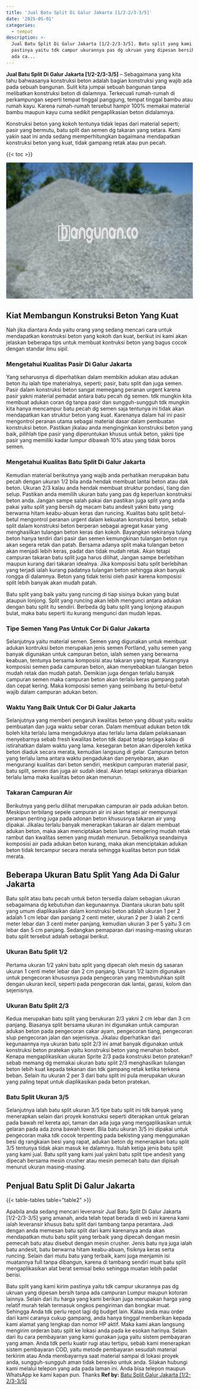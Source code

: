 ```yaml
---
title: 'Jual Batu Split Di Galur Jakarta [1/2-2/3-3/5]'
date: '2025-05-01'
categories:
  - tempat
description: >-
  Jual Batu Split Di Galur Jakarta [1/2-2/3-3/5]. Batu split yang kami kirim
  pastinya yaitu tdk campur ukurannya pas dg ukruan yang dipesan bersih tanpa
  ada ca...
---
```


**Jual Batu Split Di Galur Jakarta \[1/2-2/3-3/5\]** – Sebagaimana yang kita tahu bahwasanya konstruksi beton adalah bagian konstruksi yang wajib ada pada sebuah bangunan. Sulit kita jumpai sebuah bangunan tanpa melibatkan konstruksi beton di dalamnya. Terkecuali rumah-rumah di perkampungan seperti tempat tinggal panggung, tempat tinggal bambu atau rumah kayu. Karena rumah-rumah tersebut hampir 100% memakai material bambu maupun kayu cuma sedikit pengaplikasian beton didalamnya.

Konstruksi beton yang kokoh tentunya tidak lepas dari material seperti; pasir yang bermutu, batu split dan semen dg takaran yang setara. Kami yakin saat ini anda sedang memperhitungkan bagaimana mendapatkan konstruksi beton yang kuat, tidak gampang retak atau pun pecah.

{{< toc >}}

![Jual Batu Split Di Galur Jakarta [1/2-2/3-3/5]](/images/jual-batu-split-33.png)

## Kiat Membangun Konstruksi Beton Yang Kuat

Nah jika diantara Anda yaitu orang yang sedang mencari cara untuk mendapatkan konstruksi beton yang kokoh dan kuat, berikut ini kami akan jelaskan beberapa tips untuk membuat kontruksi beton yang bagus cocok dengan standar ilmu sipil.

### Mengetahui Kualitas Pasir Di Galur Jakarta

Yang seharusnya di diperhatikan dalam membikin adukan atau adukan beton itu ialah tipe materialnya, seperti; pasir, batu split dan juga semen. Pasir dalam konstruksi beton sangat memegang peranan urgent karena pasir yakni material pemadat antara batu pecah dg semen. tdk mungkin kita membuat adukan coran dg tanpa pasir dan sungguh-sungguh tdk mungkin kita hanya mencampur batu pecah dg semen saja tentunya ini tidak akan mendapatkan kan struktur beton yang kuat. Karenanya dalam hal ini pasir mengontrol peranan utama sebagai material dasar dalam pembuatan konstruksi beton. Pastikan jikalau anda menginginkan konstruksi beton yang baik, pilihlah tipe pasir yang diperuntukan khusus untuk beton, yakni tipe pasir yang memiliki kadar lumpur dibawah 10% atau yang tidak boros semen.

### Mengetahui Kualitas Batu Split Di Galur Jakarta

Kemudian material berikutnya yang wajib anda perhatikan merupakan batu pecah dengan ukuran 1/2 bila anda hendak membuat lantai beton atau dak beton. Ukuran 2/3 kalau anda hendak membuat struktur pondasi, tiang dan selup. Pastikan anda memilih ukuran batu yang pas dg keperluan konstruksi beton anda. Jangan sampe salah pakai dan pastikan juga split yang anda pakai yaitu split yang bersih dg macam batu andesit yakni batu yang berwarna hitam keabu-abuan keras dan runcing. Kualitas batu split betul-betul mengontrol peranan urgent dalam kekuatan konstruksi beton, sebab split dalam konstruksi beton berperan sebagai agregat kasar yang menghasilkan tulangan beton keras dan kokoh. Bayangkan sekiranya tulang beton hanya terdiri dari pasir dan semen kemungkinan tulangan beton nya akan segera retak dan patah. Bersama adanya split maka tulangan beton akan menjadi lebih keras, padat dan tidak mudah retak. Akan tetapi campuran takaran batu split juga harus dilihat, Jangan sampe berlebihan maupun kurang dari takaran idealnya. Jika komposisi batu split berlebihan yang terjadi ialah kurang padatnya tulangan beton sehingga akan banyak rongga di dalamnya. Beton yang tidak terisi oleh pasir karena komposisi split lebih banyak akan mudah patah.

Batu split yang baik yaitu yang runcing di tiap sisinya bukan yang bulat ataupun lonjong. Split yang runcing akan lebih mengunci antara adukan dengan batu split itu sendiri. Berbeda dg batu split yang lonjong ataupun bulat, maka batu seperti itu kurang mengunci dan mudah lepas.

### Tipe Semen Yang Pas Untuk Cor Di Galur Jakarta

Selanjutnya yaitu material semen. Semen yang digunakan untuk membuat adukan kontruksi beton merupakan jenis semen Portland, yaitu semen yang banyak digunakan untuk campuran beton, ialah semen yang berwarna keabuan, tentunya bersama komposisi atau takaran yang tepat. Kurangnya komposisi semen pada campuran beton, akan menyebabkan tulangan beton mudah retak dan mudah patah. Demikian juga dengan terlalu banyak campuran semen maka campuran beton akan terlalu keras gampang patah dan cepat kering. Maka komposisi semen yang seimbang itu betul-betul wajib dalam campuran adukan beton.

### Waktu Yang Baik Untuk Cor Di Galur Jakarta

Selanjutnya yang memberi pengaruh kwalitas beton yang dibuat yaitu waktu pembuatan dan juga waktu sebar coran. Dalam membuat adukan beton tdk boleh kita terlalu lama mengaduknya atau terlalu lama dalam pelaksanaan menyebarnya sebab fresh kwalitas beton tdk dapat tetap terjaga kalau di istirahatkan dalam waktu yang lama. kesegaran beton akan diperoleh ketika beton diaduk secara merata, kemudian langsung di gelar. Campuran beton yang terlalu lama antara waktu pengadukan dan penyebaran, akan mengurangi kualitas dari beton sendiri, meskipun campuran material pasir, batu split, semen dan juga air sudah ideal. Akan tetapi sekiranya dibiarkan terlalu lama maka kualitas beton akan menurun.

### Takaran Campuran Air

Berikutnya yang perlu dilihat merupakan campuran air pada adukan beton. Meskipun terbilang sepele campuran air ini akan tetapi air mempunyai peranan penting juga pada adonan beton khususnya takaran air yang dipakai. Jikalau terlalu banyak menerapkan takaran air dalam membuat adukan beton, maka akan menciptakan beton lama mengering mudah retak rambut dan kwalitas semen yang mudah menurun. Sebaliknya seandainya komposisi air pada adukan beton kurang, maka akan menciptakan adukan beton tidak tercampur secara merata sehingga kualitas beton pun tidak merata.

## Beberapa Ukuran Batu Split Yang Ada Di Galur Jakarta

Batu split atau batu pecah untuk beton tersedia dalam sebagian ukuran sebagaimana dg kebutuhan dan kegunaannya. Diantara ukuran batu split yang umum diaplikasikan dalam konstruksi beton adalah ukuran 1 per 2 adalah 1 cm lebar dan panjang 2 centi meter, ukuran 2 per 3 ialah 2 centi meter lebar dan 3 centi meter panjang, kemudian ukuran 3 per 5 yaitu 3 cm lebar dan 5 cm panjang. Sedangkan pemaparan dari masing-masing ukuran batu split tersebut adalah sebagai berikut.

### Ukuran Batu Split 1/2

Pertama ukuran 1/2 yakni batu split yang dipecah oleh mesin dg sasaran ukuran 1 centi meter lebar dan 2 cm panjang. Ukuran 1/2 lazim digunakan untuk pengecoran khususnya pada pengecoran yang membutuhkan split dengan ukuran kecil, seperti pada pengecoran dak lantai, garasi, kolom dan sejenisnya.

### Ukuran Batu Split 2/3

Kedua merupakan batu split yang berukuran 2/3 yakni 2 cm lebar dan 3 cm panjang. Biasanya split bersama ukuran ini digunakan untuk campuran adukan beton pada pengecoran cakar ayam, pengecoran tiang, pengecoran slup pengecoran jalan dan sejenisnya. Jikalau diperhatikan dari kegunaannya nya ukuran batu split 2/3 ini amat banyak digunakan untuk konstruksi beton pratekan yaitu konstruksi beton yang menahan bobot. Kenapa mengaplikasikan ukuran Sprite 2/3 pada konstruksi beton pratekan? sebab memang dg memakai ukuran batu split 2/3 menghasilkan tulangan beton lebih kuat kepada tekanan dan tdk gampang retak ketika terkena beban. Selain itu ukuran 2 per 3 dari batu split ini pula merupakan ukuran yang paling tepat untuk diaplikasikan pada beton pratekan.

### Batu Split Ukuran 3/5

Selanjutnya ialah batu split ukuran 3/5 tipe batu split ini tdk banyak yang menerapkan selain dari proyek konstruksi seperti diterapkan untuk gelaran pada bawah rel kereta api, taman dan ada juga yang mengaplikasikan untuk gelaran pada ada zona bawah tower. Bila batu ukuran 3/5 ini dipakai untuk pengecoran maka tdk cocok terpenting pada bekisting yang menggunakan besi dg rangkaian besi yang rapat, adukan beton dg menerapkan batu split 3/5 tentunya tidak akan masuk ke dalamnya. Itulah ketiga jenis batu split yang kami jual. Batu split yang kami jual yakni batu split tipe andesit yang dipecah bersama mesin crusher atau mesin pemecah batu dan dipisah menurut ukuran masing-masing.

## Penjual Batu Split Di Galur Jakarta

{{< table-tables table="table2" >}}

Apabila anda sedang mencari leveransir Jual Batu Split Di Galur Jakarta \[1/2-2/3-3/5\] yang amanah, anda telah tepat berada di web ini karena kami ialah leveransir khusus batu split dari tambang tanpa perantara. Jadi dengan anda memesan batu split dari kami karenanya anda akan mendapatkan mutu batu split yang terbaik yang dipecah dengan mesin pemecah batu atau disebut dengan mesin crusher. Jenis batu nya juga ialah batu andesit, batu berwarna hitam keabu-abuan, fisiknya keras serta runcing. Selain dari mutu batu yang terbaik, kami juga menjamin isi muatannya full tanpa dibangun, karena di tambang sendiri muat batu split mengaplikasikan alat berat semisal beko sehingga muatan lebih padat berisi.

Batu split yang kami kirim pastinya yaitu tdk campur ukurannya pas dg ukruan yang dipesan bersih tanpa ada campuran Lumpur maupun kotoran lainnya. Selain dari itu harga yang kami berikan juga merupakan harga yang relatif murah telah termasuk ongkos pengiriman dan bongkar muat. Sehingga Anda tdk perlu repot lagi dg budget lain. Kalau anda mau order dari kami caranya cukup gampang, anda hanya tinggal memberikan kepada kami alamat yang lengkap dan nomor HP aktif. Maka kami akan langsung mengirim orderan batu split ke lokasi anda pada ke esokan harinya. Selain dari itu cara pembayaran yang kami gunakan juga yaitu sistem pembayaran yang aman. Anda tdk perlu kuatir rugi atau tertipu, sebab kami menerapkan sistem pembayaran COD, yaitu metode pembayaran sesudah material terkirim atau Anda membayarnya saat material sampai di lokasi proyek anda, sungguh-sungguh aman tidak beresiko untuk anda. Silakan hubungi kami melalui telepon yang ada pada laman ini. Anda bisa telepon maupun WhatsApp ke kami kapan pun. Thanks
**Ref by:** [Batu Split Galur Jakarta [1/2-2/3-3/5]](https://id.wikipedia.org/wiki/Batu)
